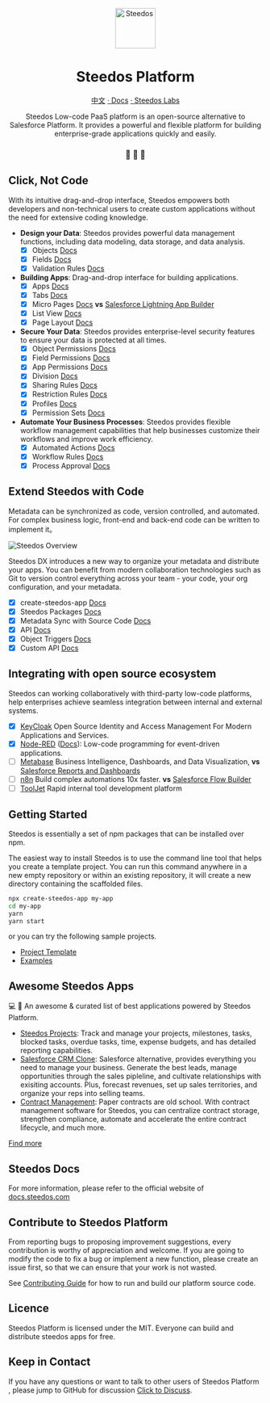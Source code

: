 
<p align="center">
  <a href="https://www.steedos.org">
    <img alt="Steedos" src="https://steedos.github.io/assets/logo.png" width="80" />
  </a>
</p>
<h1 align="center">
  Steedos Platform
</h1>

<p align="center">
<a href="./README_cn.md">中文</a>
<a href="https://docs.steedos.com"> · Docs</a>
<a href="https://github.com/steedos-labs/" target="_blank"> · Steedos Labs</a>
</p>

<p align="center">
Steedos Low-code PaaS platform is an open-source alternative to Salesforce Platform. It provides a powerful and flexible platform for building enterprise-grade applications quickly and easily.  
</p>

<h3 align="center">
 🤖 🎨 🚀
</h3>

## Click, Not Code

With its intuitive drag-and-drop interface, Steedos empowers both developers and non-technical users to create custom applications without the need for extensive coding knowledge.   

- **Design your Data**: Steedos provides powerful data management functions, including data modeling, data storage, and data analysis.
  - [x] Objects [Docs](https://docs.steedos.com/no-code/customize/object) 
  - [x] Fields [Docs](https://docs.steedos.com/no-code/customize/fields/) 
  - [x] Validation Rules [Docs](https://docs.steedos.com/no-code/customize/validation-rules) 
- **Building Apps**: Drag-and-drop interface for building applications.
  - [x] Apps [Docs](https://docs.steedos.com/no-code/application/app)
  - [x] Tabs [Docs](https://docs.steedos.com/no-code/application/tab)
  - [x] Micro Pages [Docs](https://docs.steedos.com/no-code/amis/) **vs** [Salesforce Lightning App Builder](https://help.salesforce.com/s/articleView?id=sf.lightning_app_builder_overview.htm&type=5)
  - [x] List View [Docs](https://docs.steedos.com/no-code/customize/listview/)
  - [x] Page Layout [Docs](https://docs.steedos.com/no-code/customize/page-layout)
- **Secure Your Data**: Steedos provides enterprise-level security features to ensure your data is protected at all times.
  - [x] Object Permissions [Docs](https://docs.steedos.com/admin/permissions/object-permissions)
  - [x] Field Permissions [Docs](https://docs.steedos.com/admin/permissions/field-permissions)
  - [x] App Permissions [Docs](https://docs.steedos.com/admin/permissions/app-permissions)
  - [x] Division [Docs](https://docs.steedos.com/admin/permissions/division)
  - [x] Sharing Rules [Docs](https://docs.steedos.com/admin/permissions/sharing-rules)
  - [x] Restriction Rules [Docs](https://docs.steedos.com/admin/permissions/restriction-rules)
  - [x] Profiles [Docs](https://docs.steedos.com/admin/permissions/profile)
  - [x] Permission Sets [Docs](https://docs.steedos.com/admin/permissions/permission-set)
- **Automate Your Business Processes**: Steedos provides flexible workflow management capabilities that help businesses customize their workflows and improve work efficiency.
  - [x] Automated Actions [Docs](https://docs.steedos.com/automation/automated-actions)
  - [x] Workflow Rules [Docs](https://docs.steedos.com/automation/workflow-rules)
  - [x] Process Approval [Docs](https://docs.steedos.com/automation/approval-process)

## Extend Steedos with Code

Metadata can be synchronized as code, version controlled, and automated. For complex business logic, front-end and back-end code can be written to implement it。

![Steedos Overview](http://www.steedos.org/assets/platform/platform-overview.png)

Steedos DX introduces a new way to organize your metadata and distribute your apps. You can benefit from modern collaboration technologies such as Git to version control everything across your team - your code, your org configuration, and your metadata. 

  - [x] create-steedos-app [Docs](https://docs.steedos.com/developer/create-steedos-app)
  - [x] Steedos Packages [Docs](https://docs.steedos.com/developer/package)
  - [x] Metadata Sync with Source Code [Docs](https://docs.steedos.com/developer/sync-metadata)
  - [x] API [Docs](https://docs.steedos.com/api/rest-api/)
  - [x] Object Triggers [Docs](https://docs.steedos.com/developer/action-trigger)
  - [x] Custom API [Docs](https://docs.steedos.com/developer/action-api)

## Integrating with open source ecosystem

Steedos can working collaboratively with third-party low-code platforms, help enterprises achieve seamless integration between internal and external systems.

  - [x] [KeyCloak](https://github.com/keycloak/keycloak) Open Source Identity and Access Management For Modern Applications and Services.
  - [x] [Node-RED](https://github.com/node-red/node-red) ([Docs](https://docs.steedos.com/plugins/node-red)): Low-code programming for event-driven applications.
  - [ ] [Metabase](https://github.com/metabase/metabase) Business Intelligence, Dashboards, and Data Visualization, **vs** [Salesforce Reports and Dashboards](https://help.salesforce.com/s/articleView?id=sf.analytics_overview.htm&type=5)
  - [ ] [n8n](https://github.com/n8n-io/n8n) Build complex automations 10x faster. **vs** [Salesforce Flow Builder](https://help.salesforce.com/s/articleView?id=sf.flow.htm&language=en_US&type=5)
  - [ ] [ToolJet](https://github.com/ToolJet/ToolJet/) Rapid internal tool development platform

## Getting Started

Steedos is essentially a set of npm packages that can be installed over npm. 

The easiest way to install Steedos is to use the command line tool that helps you create a template project. You can run this command anywhere in a new empty repository or within an existing repository, it will create a new directory containing the scaffolded files.

```bash
npx create-steedos-app my-app
cd my-app
yarn
yarn start
```

or you can try the following sample projects.

- [Project Template](https://github.com/steedos/steedos-project-template)
- [Examples](https://github.com/steedos/steedos-examples)

## Awesome Steedos Apps

💻 🎉 An awesome & curated list of best applications powered by Steedos Platform.

- [Steedos Projects](https://github.com/steedos-labs/project): Track and manage your projects, milestones, tasks, blocked tasks, overdue tasks, time, expense budgets, and has detailed reporting capabilities.
- [Salesforce CRM Clone](https://github.com/steedos-labs/salesforce): Salesforce alternative, provides everything you need to manage your business. Generate the best leads, manage opportunities through the sales pipleline, and cultivate relationships with exisiting accounts. Plus, forecast revenues, set up sales territories, and organize your reps into selling teams.
- [Contract Management](https://github.com/steedos-labs/contract): Paper contracts are old school. With contract management software for Steedos, you can centralize contract storage, strengthen compliance, automate and accelerate the entire contract lifecycle, and much more.

[Find more](https://github.com/steedos-labs/)

## Steedos Docs

For more information, please refer to the official website of [docs.steedos.com](https://docs.steedos.com/)

## Contribute to Steedos Platform

From reporting bugs to proposing improvement suggestions, every contribution is worthy of appreciation and welcome. If you are going to modify the code to fix a bug or implement a new function, please create an issue first, so that we can ensure that your work is not wasted.

See [Contributing Guide](/CONTRIBUTING.md) for how to run and build our platform source code.

## Licence

Steedos Platform is licensed under the MIT. Everyone can build and distribute steedos apps for free. 

## Keep in Contact

If you have any questions or want to talk to other users of Steedos Platform , please jump to GitHub for discussion [Click to Discuss](https://github.com/steedos/steedos-platform/discussions).
